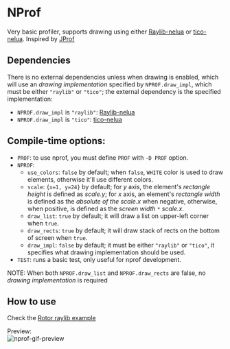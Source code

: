 # NProf

Very basic profiler, supports drawing using either [Raylib-nelua](https://github.com/Andre-LA/raylib-nelua) or [tico-nelua](https://github.com/Andre-LA/tico-nelua).
Inspired by [JProf](https://github.com/pfirsich/jprof)

## Dependencies
There is no external dependencies unless when drawing is enabled, which will use an _drawing implementation_ specified by
 `NPROF.draw_impl`, which must be either `"raylib"` or `"tico"`; the external dependency is the specified implementation:

- `NPROF.draw_impl` is `"raylib"`: [Raylib-nelua](https://github.com/Andre-LA/raylib-nelua)
- `NPROF.draw_impl` is `"tico"`: [tico-nelua](https://github.com/Andre-LA/tico-nelua)

## Compile-time options:

* `PROF`: to use nprof, you must define `PROF` with `-D PROF` option.
* `NPROF`:
    * `use_colors`: `false` by default; when `false`, `WHITE` color is used to draw elements, otherwise it'll use different colors.
    * `scale`: `{x=1, y=24}` by default; for _y_ axis, the element's _rectangle height_ is defined as _scale.y_; for _x_ axis, an element's _rectangle width_ is defined as the _absolute of the scale.x_ when negative, otherwise, when positive, is defined as the _screen width_ `*` _scale.x_.
    * `draw_list`: `true` by default; it will draw a list on upper-left corner when `true`.
    * `draw_rects`: `true` by default; it will draw stack of rects on the bottom of screen when `true`.
    * `draw_impl`: `false` by default; it must be either `"raylib"` or `"tico"`, it  specifies what drawing implementation should be used.
* `TEST`: runs a basic test, only useful for nprof development.

NOTE: When both `NPROF.draw_list` and `NPROF.draw_rects` are false, no _drawing implementation_ is required

## How to use
Check the [Rotor raylib example](https://gitlab.com/Andre-LA/rotor-nelua/-/blob/master/examples/raylib.nelua)

Preview:  
![nprof-gif-preview](nprof_preview.gif)
